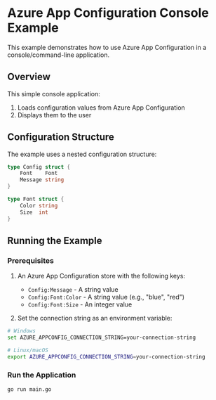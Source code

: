 # Azure App Configuration Console Example

This example demonstrates how to use Azure App Configuration in a console/command-line application.

## Overview

This simple console application:

1. Loads configuration values from Azure App Configuration
2. Displays them to the user


## Configuration Structure

The example uses a nested configuration structure:

```go
type Config struct {
	Font    Font
	Message string
}

type Font struct {
	Color string
	Size  int
}
```

## Running the Example

### Prerequisites

1. An Azure App Configuration store with the following keys:
   - `Config:Message` - A string value
   - `Config:Font:Color` - A string value (e.g., "blue", "red")
   - `Config:Font:Size` - An integer value

2. Set the connection string as an environment variable:

```bash
# Windows
set AZURE_APPCONFIG_CONNECTION_STRING=your-connection-string

# Linux/macOS
export AZURE_APPCONFIG_CONNECTION_STRING=your-connection-string
```

### Run the Application

```bash
go run main.go
```
